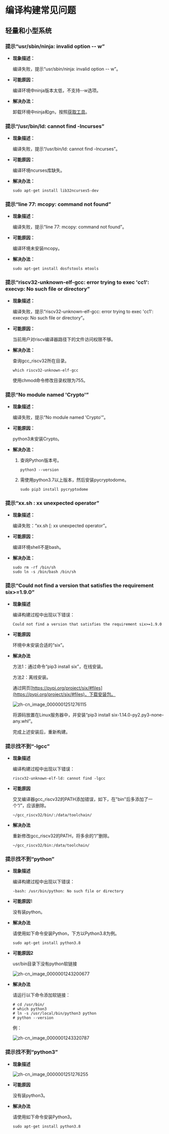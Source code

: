 # 编译构建常见问题


## 轻量和小型系统


### 提示“usr/sbin/ninja: invalid option -- w”

- **现象描述：**

  编译失败，提示“usr/sbin/ninja: invalid option -- w”。

- **可能原因：**

  编译环境中ninja版本太低，不支持--w选项。

- **解决办法：**

  卸载环境中ninja和gn，按照[获取工具](../get-code/gettools-ide.md)。


### 提示“/usr/bin/ld: cannot find -lncurses”

- **现象描述：**
  
  编译失败，提示“/usr/bin/ld: cannot find -lncurses”。

- **可能原因：**
  
  编译环境ncurses库缺失。

- **解决办法：**
    
  ```
  sudo apt-get install lib32ncurses5-dev
  ```


### 提示“line 77: mcopy: command not found”

- **现象描述：** 

  编译失败，提示“line 77: mcopy: command not found”。

- **可能原因：**
  
  编译环境未安装mcopy。

- **解决办法：**
    
  ```
  ​sudo apt-get install dosfstools mtools
  ```


### 提示“riscv32-unknown-elf-gcc: error trying to exec 'cc1': execvp: No such file or directory”

- **现象描述：**
  
  编译失败，提示“riscv32-unknown-elf-gcc: error trying to exec 'cc1': execvp: No such file or directory”。

- ​**可能原因：**

  当前用户对riscv编译器路径下的文件访问权限不够。

- ​**解决办法：**

    查询gcc_riscv32所在目录。
    
  ```
  which riscv32-unknown-elf-gcc
  ```

  使用chmod命令修改目录权限为755。


### 提示“No module named 'Crypto'”

- **现象描述：**

  编译失败，提示“No module named 'Crypto'”。

- **可能原因：**

  python3未安装Crypto。

- **解决办法：**

  1. 查询Python版本号。
        
      ```
      python3 --version
      ```
  2. 需使用python3.7以上版本，然后安装pycryptodome。
        
      ```
      sudo pip3 install pycryptodome
      ```


### 提示“xx.sh : xx unexpected operator”

- **现象描述：**

  编译失败：“xx.sh [: xx unexpected operator”。

- **可能原因：**

  编译环境shell不是bash。

- **解决办法：**
    
  ```
  sudo rm -rf /bin/sh
  sudo ln -s /bin/bash /bin/sh
  ```


### 提示“Could not find a version that satisfies the requirement six&gt;=1.9.0”

- **现象描述**

  编译构建过程中出现以下错误：

    
  ```
  Could not find a version that satisfies the requirement six>=1.9.0
  ```

- **可能原因**

  环境中未安装合适的“six”。

- **解决办法**

  方法1：通过命令“pip3 install six”，在线安装。

  方法2：离线安装。

  通过网页[https://pypi.org/project/six/#files](https://pypi.org/project/six/#files)，下载安装包。

  ![zh-cn_image_0000001251276115](figures/zh-cn_image_0000001251276115.png)

  将源码放置在Linux服务器中，并安装“pip3 install six-1.14.0-py2.py3-none-any.whl”。

  完成上述安装后，重新构建。


### 提示找不到“-lgcc”

- **现象描述**

  编译构建过程中出现以下错误：

    
  ```
  riscv32-unknown-elf-ld: cannot find -lgcc
  ```

- **可能原因**

  交叉编译器gcc_riscv32的PATH添加错误，如下，在"bin"后多添加了一个“/”，应该删除。

    
  ```
  ~/gcc_riscv32/bin/:/data/toolchain/
  ```

- **解决办法**

  重新修改gcc_riscv32的PATH，将多余的“/”删除。

    
  ```
  ~/gcc_riscv32/bin:/data/toolchain/
  ```


### 提示找不到“python”

- **现象描述**

  编译构建过程中出现以下错误：

    
  ```
  -bash: /usr/bin/python: No such file or directory
  ```

- **可能原因**1

  没有装python。

- **解决办法**

  请使用如下命令安装Python，下方以Python3.8为例。

    
  ```
  sudo apt-get install python3.8
  ```

- **可能原因2**

  usr/bin目录下没有python软链接

  ![zh-cn_image_0000001243200677](figures/zh-cn_image_0000001243200677.png)

- **解决办法**

  请运行以下命令添加软链接：

    
  ```
  # cd /usr/bin/ 
  # which python3
  # ln -s /usr/local/bin/python3 python
  # python --version
  ```

  例：

  ![zh-cn_image_0000001243320787](figures/zh-cn_image_0000001243320787.png)


### 提示找不到“python3”

- **现象描述**

  ![zh-cn_image_0000001251276255](figures/zh-cn_image_0000001251276255.png)

- **可能原因**

  没有装python3。

- **解决办法**

  请使用如下命令安装Python3。

    
  ```
  sudo apt-get install python3.8
  ```
